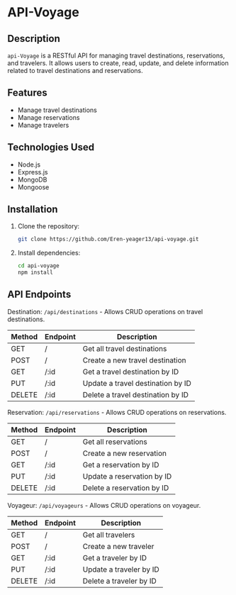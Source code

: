 # API-Voyage

## Description

`api-Voyage` is a RESTful API for managing travel destinations, reservations, and travelers. It allows users to create, read, update, and delete information related to travel destinations and reservations.

## Features

- Manage travel destinations
- Manage reservations
- Manage travelers

## Technologies Used

- Node.js
- Express.js
- MongoDB
- Mongoose

## Installation

1. Clone the repository:

   ```bash
   git clone https://github.com/Eren-yeager13/api-voyage.git
   ```

2. Install dependencies:
   ```bash
   cd api-voyage
   npm install
   ```
## API Endpoints
Destination: `/api/destinations` - Allows CRUD operations on travel destinations.

| Method | Endpoint                    | Description                       |
| ------ | --------------------------- | --------------------------------- |
| GET    | /                           | Get all travel destinations       |  
| POST   | /                           | Create a new travel destination   |
| GET    | /:id                        | Get a travel destination by ID    |
| PUT    | /:id                        | Update a travel destination by ID |
| DELETE | /:id                        | Delete a travel destination by ID |

 Reservation: `/api/reservations` - Allows CRUD operations on reservations.

| Method | Endpoint                    | Description                       |
| ------ | --------------------------- | --------------------------------- |
| GET    | /                           | Get all reservations              |
| POST   | /                           | Create a new reservation          |
| GET    | /:id                        | Get a reservation by ID           |
| PUT    | /:id                        | Update a reservation by ID        |
| DELETE | /:id                        | Delete a reservation by ID        |

Voyageur: `/api/voyageurs` - Allows CRUD operations on voyageur.

| Method | Endpoint | Description             |
| ------ | -------- | ----------------------- |
| GET    | /        | Get all travelers        |
| POST   | /        | Create a new traveler   |
| GET    | /:id     | Get a traveler by ID    |
| PUT    | /:id     | Update a traveler by ID |
| DELETE | /:id     | Delete a traveler by ID |

  



